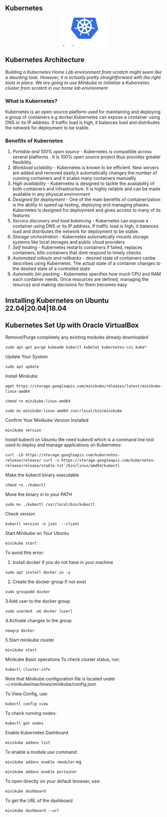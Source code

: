## Kubernetes

<p align="center">
 <img src="images/kubernetes_logo.jpg?raw=true" alt="Logo" width="30%" height="20%" />
</p>

## Kubernetes Architecture

_Building a Kubernetes Home Lab environment from scratch might seem like a daunting task. However, it is actually pretty straightforward with the right tools in place. We are going to use Minikube to initialize a Kubernetes cluster from scratch in our home lab environment_

### What is Kubernetes?
Kubernetes is an open-source platform used for maintaining and deploying a group of containers e.g docker.Kubernetes can expose a container using DNS or its IP address. If traffic load is high, it balances load and distributes the network for deployment to be stable.

### Benefits of Kubernetes
1. _Portable and 100% open source_ - Kubernetes is compatible across several platforms . It is 100% open source project thus provides greater flexibility.
2. _Workload sclability_ - Kubernetes is known to be efficient. New servers are added and removed easily,it automatically changes the number of cunning containers and it scales many containers manuallly
3. _High availability_ - Kubernetes is designed to tackle the availability of both containers and infrastructure. It is highly reliable and can be made available in any physical environment
4. _Designed for deployment_ - One of the main  benefits of containerization is the ability to speed up testing, deploying and managing phases. Kubernetes is designed fro deployment and gives access to many of its features
5. _Service discovery and load balancing_ - Kubernetes can expose a container using DNS or its IP address. If traffic load is high, it balances load and distributes the network for deployment to be stable.
6. _Storage orchestration_ - Kubernetes automatically mounts storage systems like local storages and public cloud providers
7. _Self healing_ - Kubernetes restarts containers if failed, replaces containers, kills containers that dont respond to timely checks
8. _Automated rollouts and rollbacks_ - desired state of containers canbe describes using Kubernetes. The actual state of a container changes to the desired state of a controlled state
9. _Automatic bin packing_ - Kubernetes specifies how much CPU and RAM each container needs. Once resources are defined, managing the resurces and making decisions for them becomes easy 

## Installing Kubernetes on Ubuntu 22.04|20.04|18.04
## Kubernetes  Set Up with Oracle VirtualBox
  Remove/Purge completely any existing modules already downloaded 
 
 ```sudo apt-get purge kubeadm kubectl kubelet kubernetes-cni kube*```
  
  Update Your System

   ```sudo apt update```

  Install Minikube

   ```wget https://storage.googleapis.com/minikube/releases/latest/minikube-linux-amd64```

   ```chmod +x minikube-linux-amd64```

   ```sudo mv minikube-linux-amd64 /usr/local/bin/minikube```
   
  Confirm Your Minikube Version Installed

   ```minikube version```

  Install kubectl on Ubuntu
  We need kubectl which is a command line tool used to deploy and manage applications on Kubernetes:

   ```curl -LO https://storage.googleapis.com/kubernetes-release/release/`curl -s https://storage.googleapis.com/kubernetes-release/release/stable.txt`/bin/linux/amd64/kubectl```

  Make the kubectl binary executable

   ```chmod +x ./kubectl```

  Move the binary in to your PATH

   ```sudo mv ./kubectl /usr/local/bin/kubectl```

  Check version

   ```kubectl version -o json  --client```

  Start Minikube on Your Ubuntu

   ```minikube start```

  To avoid this error:
1. Install docker if you do not have in your machine 


```sudo apt install docker.io -y```

2. Create the docker group if not exist 


```sudo groupadd docker```

3.Add user to the docker group


```sudo usermod -aG docker [user]```

4.Activate changes to the group


```newgrp docker```

5.Start minikube cluster


```minikube start```


  Minikube Basic operations
  To check cluster status, run:

   ```kubectl cluster-info```

  Note that Minikube configuration file is located under ~/.minikube/machines/minikube/config.json
 
  To View Config, use:

   ```kubectl config view```

  To check running nodes:

   ```kubectl get nodes```



  Enable Kubernetes Dashboard

   ```minikube addons list```


  To enable a module use command:


   ```minikube addons enable <module>```
eg

   ```minikube addons enable portainer```


  To open directly on your default browser, use:


   ```minikube dashboard```


 To get the URL of the dashboard


   ```minikube dashboard --url```


